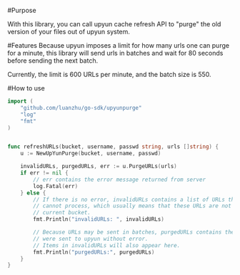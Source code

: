 #Purpose

With this library, you can call upyun cache refresh API to "purge" the old version of your files out of upyun system. 

#Features
Because upyun imposes a limit for how many urls one can purge for a minute, this library will send urls in batches and wait for 80 seconds before sending the next batch.

Currently, the limit is 600 URLs per minute, and the batch size is 550.

#How to use

```go
import (
    "github.com/luanzhu/go-sdk/upyunpurge"
    "log"
    "fmt"
)


func refreshURLs(bucket, username, passwd string, urls []string) {
	u := NewUpYunPurge(bucket, username, passwd)

	invalidURLs, purgedURLs, err := u.PurgeURLs(urls)
	if err != nil {
		// err contains the error message returned from server
		log.Fatal(err)
	} else {
		// If there is no error, invalidURLs contains a list of URLs that upyun
		// cannot process, which usually means that these URLs are not in 
        // current bucket.
		fmt.Println("invalidURLs: ", invalidURLs)

        // Because URLs may be sent in batches, purgedURLs contains the URLs that
        // were sent to upyun without error.
        // Items in invalidURLs will also appear here.
        fmt.Println("purgedURLs:", purgedURLs)
	}
}
```



